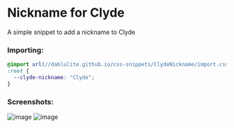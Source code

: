 # Nickname for Clyde
A simple snippet to add a nickname to Clyde

### Importing:
```css
@import url(//dablulite.github.io/css-snippets/ClydeNickname/import.css);
:root {
  --clyde-nickname: "Clyde";
}
```

### Screenshots:
![image](https://github.com/DaBluLite/css-snippets/assets/73998678/17ba9966-5069-496c-a13e-156b9d412dac)
![image](https://github.com/DaBluLite/css-snippets/assets/73998678/ea9943fa-54da-475d-85c1-017404faf164)
